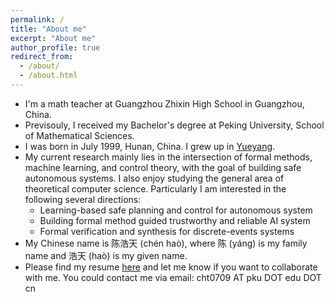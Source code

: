```yaml
---
permalink: /
title: "About me"
excerpt: "About me"
author_profile: true
redirect_from: 
  - /about/
  - /about.html
---
```


* I'm a math teacher at Guangzhou Zhixin High School in Guangzhou, China.
* Previsouly, I received my Bachelor's degree at Peking University, School of Mathematical Sciences.
* I was born in July 1999, Hunan, China. I grew up in [Yueyang](https://en.wikipedia.org/wiki/Yueyang).
* My current research mainly lies in the intersection of formal methods, machine learning, and control theory, with the goal of building safe autonomous systems. I also enjoy studying the general area of theoretical computer science. Particularly I am interested in the following several directions:
  * Learning-based safe planning and control for autonomous system
  * Building formal method guided trustworthy and reliable AI system
  * Formal verification and synthesis for discrete-events systems
* My Chinese name is 陈浩天 (ch&eacute;n ha&ograve;), where 陈 (y&aacute;ng) is my family name and 浩天 (ha&ograve;) is my given name. 
* Please find my resume [here](https://shuoyang2000.github.io/files/ShuoYang_CV.pdf) and let me know if you want to collaborate with me. You could contact me via email: cht0709 AT pku DOT edu DOT cn
